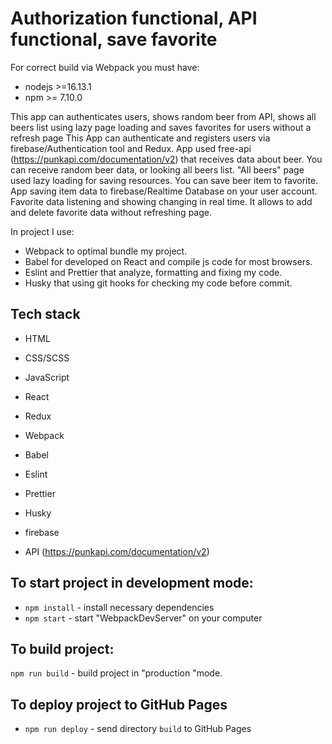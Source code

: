 # Authorization functional, API functional, save favorite

For correct build via Webpack you must have:

- nodejs >=16.13.1
- npm >= 7.10.0

This app can authenticates users, shows random beer from API, shows all beers list using lazy page loading and saves favorites for users without a refresh page
This App can authenticate and registers users via firebase/Authentication tool and Redux.
App used free-api (https://punkapi.com/documentation/v2) that receives data about beer. You can receive random beer data, or looking all beers list. "All beers" page used lazy loading for saving resources.
You can save beer item to favorite. App saving item data to firebase/Realtime Database on your user account.
Favorite data listening and showing changing in real time. It allows to add and delete favorite data without refreshing page.

In project I use:

- Webpack to optimal bundle my project.
- Babel for developed on React and compile js code for most browsers.
- Eslint and Prettier that analyze, formatting and fixing my code.
- Husky that using git hooks for checking my code before commit.

## Tech stack

- HTML
- CSS/SCSS
- JavaScript
- React
- Redux
- Webpack
- Babel
- Eslint
- Prettier
- Husky

- firebase
- API (https://punkapi.com/documentation/v2)

## To start project in development mode:

- `npm install` - install necessary dependencies
- `npm start` - start "WebpackDevServer" on your computer

## To build project:

`npm run build` - build project in "production "mode.

## To deploy project to GitHub Pages

- `npm run deploy` - send directory `build` to GitHub Pages
